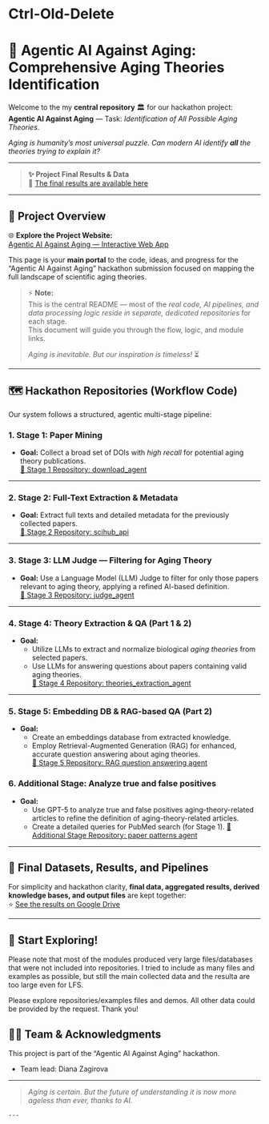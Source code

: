 # Ctrl-Old-Delete

# 🧬 Agentic AI Against Aging: Comprehensive Aging Theories Identification

Welcome to the my **central repository** 🏛️ for our hackathon project:  
**Agentic AI Against Aging** — Task: *Identification of All Possible Aging Theories*.

_Aging is humanity’s most universal puzzle. Can modern AI identify **all** the theories trying to explain it?_

---
> **:sparkles: Project Final Results & Data**  
> :file_folder: [The final results are available here](https://drive.google.com/drive/folders/11SeqMT_Sjd2AOA2smFy-ixIONTtbRCDA?usp=sharing)
---

## 🚀 Project Overview

🌐 **Explore the Project Website:**  
[Agentic AI Against Aging — Interactive Web App](https://v0-agentic-workflow-website.vercel.app)


This page is your **main portal** to the code, ideas, and progress for the “Agentic AI Against Aging” hackathon submission focused on mapping the full landscape of scientific aging theories.

> ⚡ **Note:**  
> This is the central README — most of the *real code, AI pipelines, and data processing logic reside in separate, dedicated repositories* for each stage.  
> This document will guide you through the flow, logic, and module links.  
>
> _Aging is inevitable. But our inspiration is timeless!_ ⏳

---

## :world_map: Hackathon Repositories (Workflow Code)

Our system follows a structured, agentic multi-stage pipeline:

### **1️. Stage 1: Paper Mining**  
- **Goal:** Collect a broad set of DOIs with *high recall* for potential aging theory publications.  
  [🔗 Stage 1 Repository: download_agent](https://github.com/DianaZagirova/download_agent)

---

### **2️. Stage 2: Full-Text Extraction & Metadata**  
- **Goal:** Extract full texts and detailed metadata for the previously collected papers.  
  [🔗 Stage 2 Repository: scihub_api](https://github.com/DianaZagirova/scihub_api)

---

### **3️. Stage 3: LLM Judge — Filtering for Aging Theory**  
- **Goal:** Use a Language Model (LLM) Judge to filter for only those papers relevant to aging theory, applying a refined AI-based definition.  
  [🔗 Stage 3 Repository: judge_agent](https://github.com/DianaZagirova/judge_agent)

---

### **4️. Stage 4: Theory Extraction & QA (Part 1 & 2)**  
- **Goal:**  
    - Utilize LLMs to extract and normalize biological *aging theories* from selected papers.
    - Use LLMs for answering questions about papers containing valid aging theories.  
  [🔗 Stage 4 Repository: theories_extraction_agent](https://github.com/DianaZagirova/theories_extraction_agent)

---

### **5️. Stage 5: Embedding DB & RAG-based QA (Part 2)**  
- **Goal:**  
    - Create an embeddings database from extracted knowledge.
    - Employ Retrieval-Augmented Generation (RAG) for enhanced, accurate question answering about aging theories.  
  [🔗 Stage 5 Repository: RAG question answering agent](https://github.com/DianaZagirova/RAG_question_answering_agent)

### ️**6. Additional Stage: Analyze true and false positives**  
- **Goal:**  
    - Use GPT-5 to analyze true and false positives aging-theory-related articles to refine the definition of aging-theory-related articles.
    - Create a detailed queries for PubMed search (for Stage 1).
  [🔗 Additional Stage Repository: paper patterns agent](https://github.com/DianaZagirova/paper_patterns)
---

## 📝 Final Datasets, Results, and Pipelines

For simplicity and hackathon clarity, **final data, aggregated results, derived knowledge bases, and output files** are kept together:  
:star: [See the results on Google Drive](https://drive.google.com/drive/folders/11SeqMT_Sjd2AOA2smFy-ixIONTtbRCDA?usp=sharing)

---
## 📍 Start Exploring!

Please note that most of the modules produced very large files/databases that were not included into repositories. I tried to include as many files and examples as possible, but still the main collected data and the resulta are too large even for LFS.

Please explore repositories/examples files and demos. All other data could be provided by the request. Thank you! 



## :man_scientist: Team & Acknowledgments

This project is part of the “Agentic AI Against Aging” hackathon.
- Team lead: Diana Zagirova

---

> _Aging is certain. But the future of understanding it is now more ageless than ever, thanks to AI._  
```
---

